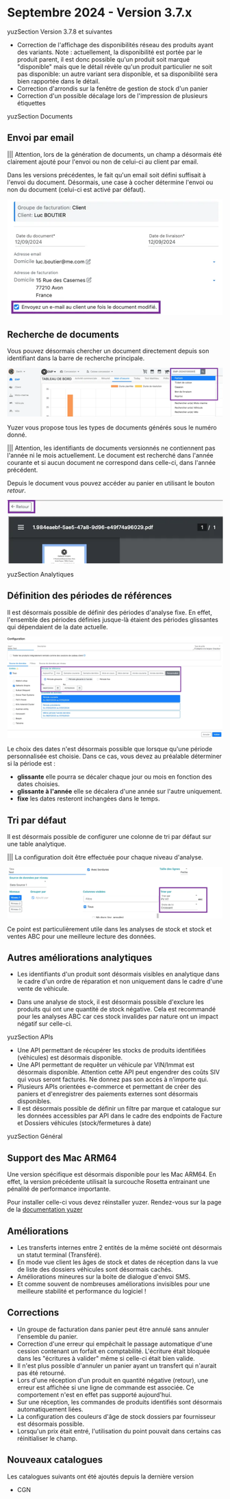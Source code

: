 # Septembre 2024 - Version 3.7.x

yuzSection Version 3.7.8 et suivantes

- Correction de l'affichage des disponibilités réseau des produits ayant des variants. Note : actuellement, la disponibilité est portée par le produit parent, il est donc possible qu'un produit soit marqué "disponible" mais que le détail révèle qu'un produit particulier ne soit pas disponible: un autre variant sera disponible, et sa disponibilité sera bien rapportée dans le détail.
- Correction d'arrondis sur la fenêtre de gestion de stock d'un panier
- Correction d'un possible décalage lors de l'impression de plusieurs étiquettes

yuzSection Documents

## Envoi par email

||| Attention, lors de la génération de documents, un champ a désormais été clairement ajouté pour l'envoi ou non de celui-ci au client par email.

Dans les versions précédentes, le fait qu'un email soit défini suffisait à l'envoi du document. Désormais, une case à cocher détermine l'envoi ou non du document (celui-ci est activé par défaut).

![document email](https://raw.githubusercontent.com/yuzer-software/release-notes/master/release-notes/3.7.0/document_mail.webp?w=500px)

## Recherche de documents

Vous pouvez désormais chercher un document directement depuis son identifiant dans la barre de recherche principale.

![document search](https://raw.githubusercontent.com/yuzer-software/release-notes/master/release-notes/3.7.0/document_search.webp?w=800px)

Yuzer vous propose tous les types de documents générés sous le numéro donné.

||| Attention, les identifiants de documents versionnés ne contiennent pas l'année ni le mois actuellement. Le document est recherché dans l'année courante et si aucun document ne correspond dans celle-ci, dans l'année précédent.

Depuis le document vous pouvez accéder au panier en utilisant le bouton _retour_.

![document back to basket](https://raw.githubusercontent.com/yuzer-software/release-notes/master/release-notes/3.7.0/document_back_to_basket.webp?w=500px)

yuzSection Analytiques

## Définition des périodes de références

Il est désormais possible de définir des périodes d'analyse fixe. En effet, l'ensemble des périodes définies jusque-là étaient des périodes glissantes qui dépendaient de la date actuelle.

![analytics periods](https://raw.githubusercontent.com/yuzer-software/release-notes/master/release-notes/3.7.0/analytics_periods.webp?w=100%)

Le choix des dates n'est désormais possible que lorsque qu'une période personnalisée est choisie. Dans ce cas, vous devez au préalable déterminer si la période est :

- **glissante** elle pourra se décaler chaque jour ou mois en fonction des dates choisies.
- **glissante à l'année** elle se décalera d'une année sur l'autre uniquement.
- **fixe** les dates resteront inchangées dans le temps.

## Tri par défaut

Il est désormais possible de configurer une colonne de tri par défaut sur une table analytique.

||| La configuration doit être effectuée pour chaque niveau d'analyse.

![analytics periods](https://raw.githubusercontent.com/yuzer-software/release-notes/master/release-notes/3.7.0/analytics_sort.webp?w=800px)

Ce point est particulièrement utile dans les analyses de stock et stock et ventes ABC pour une meilleure lecture des données.

## Autres améliorations analytiques

- Les identifiants d'un produit sont désormais visibles en analytique dans le cadre d'un ordre de réparation et non uniquement dans le cadre d'une vente de véhicule.

- Dans une analyse de stock, il est désormais possible d'exclure les produits qui ont une quantité de stock négative. Cela est recommandé pour les analyses ABC car ces stock invalides par nature ont un impact négatif sur celle-ci.

yuzSection APIs

- Une API permettant de récupérer les stocks de produits identifiées (véhicules) est désormais disponible.
- Une API permettant de requêter un véhicule par VIN/Immat est désormais disponible. Attention cette API peut engendrer des coûts SIV qui vous seront facturés. Ne donnez pas son accès à n'importe qui.
- Plusieurs APIs orientées e-commerce et permettant de créer des paniers et d'enregistrer des paiements externes sont désormais disponibles.
- Il est désormais possible de définir un filtre par marque et catalogue sur les données accessibles par API dans le cadre des endpoints de Facture et Dossiers véhicules (stock/fermetures à date)

yuzSection Général

## Support des Mac ARM64

Une version spécifique est désormais disponible pour les Mac ARM64. En effet, la version précédente utilisait la surcouche Rosetta entrainant une pénalité de performance importante.

Pour installer celle-ci vous devez réinstaller yuzer. Rendez-vous sur la page de la [documentation yuzer](https://yuzer.crisp.help/fr/article/installation-de-yuzer-hhoo2e/)

## Améliorations

- Les transferts internes entre 2 entités de la même société ont désormais un statut terminal (Transféré).
- En mode vue client les âges de stock et dates de réception dans la vue de liste des dossiers véhicules sont désormais cachés.
- Améliorations mineures sur la boite de dialogue d'envoi SMS.
- Et comme souvent de nombreuses améliorations invisibles pour une meilleure stabilité et performance du logiciel !

## Corrections

- Un groupe de facturation dans panier peut être annulé sans annuler l'ensemble du panier.
- Correction d'une erreur qui empêchait le passage automatique d'une cession contenant un forfait en comptabilité. L'écriture était bloquée dans les "écritures à valider" même si celle-ci était bien valide.
- Il n'est plus possible d'annuler un panier ayant un transfert qui n'aurait pas été retourné.
- Lors d'une réception d'un produit en quantité négative (retour), une erreur est affichée si une ligne de commande est associée. Ce comportement n'est en effet pas supporté aujourd'hui.
- Sur une réception, les commandes de produits identifiés sont désormais automatiquement liées.
- La configuration des couleurs d'âge de stock dossiers par fournisseur est désormais possible.
- Lorsqu'un prix était entré, l'utilisation du point pouvait dans certains cas réinitialiser le champ.

## Nouveaux catalogues

Les catalogues suivants ont été ajoutés depuis la dernière version

- CGN
